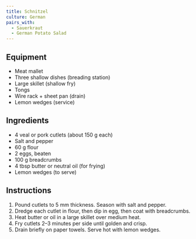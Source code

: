 ```yaml
---
title: Schnitzel
culture: German
pairs_with:
  - Sauerkraut
  - German Potato Salad
---
```


## Equipment
- Meat mallet
- Three shallow dishes (breading station)
- Large skillet (shallow fry)
- Tongs
- Wire rack + sheet pan (drain)
- Lemon wedges (service)

## Ingredients
- 4 veal or pork cutlets (about 150 g each)
- Salt and pepper
- 60 g flour
- 2 eggs, beaten
- 100 g breadcrumbs
- 4 tbsp butter or neutral oil (for frying)
- Lemon wedges (to serve)

## Instructions
1. Pound cutlets to 5 mm thickness. Season with salt and pepper.
2. Dredge each cutlet in flour, then dip in egg, then coat with breadcrumbs.
3. Heat butter or oil in a large skillet over medium heat.
4. Fry cutlets 2–3 minutes per side until golden and crisp.
5. Drain briefly on paper towels. Serve hot with lemon wedges.
